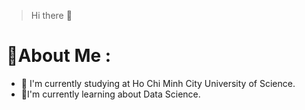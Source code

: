 > Hi there 👋
# 💫About Me :
- 🔭 I'm currently studying at Ho Chi Minh City University of Science.
- 🌱I'm currently learning about Data Science.
